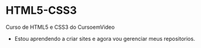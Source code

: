 # HTML5-CSS3
 Curso de HTML5 e CSS3 do CursoemVideo

- Estou aprendendo a criar sites e agora vou gerenciar meus repositorios.